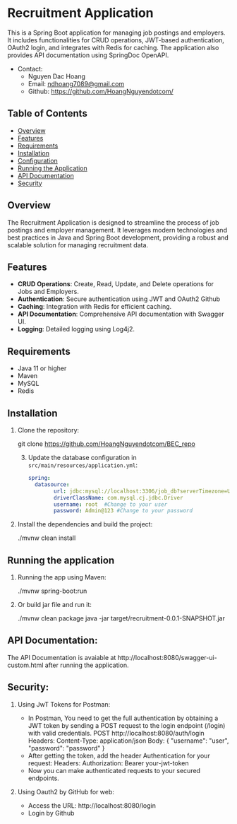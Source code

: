 # Recruitment Application

This is a Spring Boot application for managing job postings and employers. It includes functionalities for CRUD operations, JWT-based authentication, OAuth2 login, and integrates with Redis for caching. The application also provides API documentation using SpringDoc OpenAPI.
- Contact:
    - Nguyen Dac Hoang 
    - Email: ndhoang7089@gmail.com 
    - Github: https://github.com/HoangNguyendotcom/
    
## Table of Contents

- [Overview](#overview)
- [Features](#features)
- [Requirements](#requirements)
- [Installation](#installation)
- [Configuration](#configuration)
- [Running the Application](#running-the-application)
- [API Documentation](#api-documentation)
- [Security](#security)

## Overview

The Recruitment Application is designed to streamline the process of job postings and employer management. It leverages modern technologies and best practices in Java and Spring Boot development, providing a robust and scalable solution for managing recruitment data.

## Features

- **CRUD Operations**: Create, Read, Update, and Delete operations for Jobs and Employers.
- **Authentication**: Secure authentication using JWT and OAuth2 Github
- **Caching**: Integration with Redis for efficient caching.
- **API Documentation**: Comprehensive API documentation with Swagger UI.
- **Logging**: Detailed logging using Log4j2.

## Requirements

- Java 11 or higher
- Maven
- MySQL
- Redis

## Installation

1. Clone the repository:

    git clone https://github.com/HoangNguyendotcom/BEC_repo

   3. Update the database configuration in `src/main/resources/application.yml`:

       ```properties.yml
       spring:
         datasource:
               url: jdbc:mysql://localhost:3306/job_db?serverTimezone=UTC&useSSL=false #Change to your database
               driverClassName: com.mysql.cj.jdbc.Driver
               username: root  #Change to your user
               password: Admin@123 #Change to your password

4. Install the dependencies and build the project:

    ./mvnw clean install


## Running the application
1. Running the app using Maven:

   ./mvnw spring-boot:run

2. Or build jar file and run it:

   ./mvnw clean package
   java -jar target/recruitment-0.0.1-SNAPSHOT.jar

## API Documentation:
    
  The API Documentation is avaiable at http://localhost:8080/swagger-ui-custom.html after running the application.

## Security:
1. Using JwT Tokens for Postman:
   - In Postman, You need to get the full authentication by obtaining a JWT token 
            by sending a POST request to the login endpoint (/login) with valid credentials.
     POST http://localhost:8080/auth/login
     Headers:
            Content-Type: application/json
     Body:
          {
          "username": "user",
          "password": "password"
          }
   - After getting the token, add the header Authentication for your request:
     Headers:
            Authorization: Bearer your-jwt-token
   - Now you can make authenticated requests to your secured endpoints.

2. Using Oauth2 by GitHub for web:
    - Access the URL: http://localhost:8080/login
    - Login by Github
    
